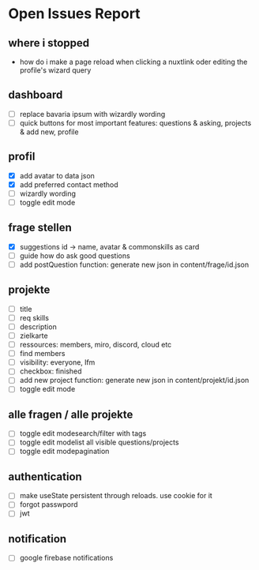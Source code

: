 # Open Issues Report

## where i stopped
- how do i make a page reload when clicking a nuxtlink oder editing the profile's wizard query

## dashboard
- [ ] replace bavaria ipsum with wizardly wording
- [ ] quick buttons for most important features: questions & asking, projects & add new, profile

## profil
- [x] add avatar to data json
- [x] add preferred contact method
- [ ] wizardly wording
- [ ] toggle edit mode

## frage stellen
- [x] suggestions id -> name, avatar & commonskills as card
- [ ] guide how do ask good questions
- [ ] add postQuestion function: generate new json in content/frage/id.json

## projekte
- [ ] title
- [ ] req skills
- [ ] description
- [ ] zielkarte
- [ ] ressources: members, miro, discord, cloud etc
- [ ] find members
- [ ] visibility: everyone, lfm
- [ ] checkbox: finished
- [ ] add new project function: generate new json in content/projekt/id.json
- [ ] toggle edit mode

## alle fragen / alle projekte
- [ ] toggle edit modesearch/filter with tags
- [ ] toggle edit modelist all visible questions/projects
- [ ] toggle edit modepagination

## authentication
- [ ] make useState persistent through reloads. use cookie for it
- [ ] forgot passwpord
- [ ] jwt

## notification
- [ ] google firebase notifications